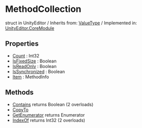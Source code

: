 # MethodCollection
struct in UnityEditor
 / Inherits from: <a href="https://docs.unity3d.com/6000.2/Documentation/ScriptReference/ValueType.html">ValueType</a> / Implemented in: <a href="https://docs.unity3d.com/6000.2/Documentation/ScriptReference/UnityEditor.CoreModule.html">UnityEditor.CoreModule</a>

## Properties
- <a href="https://docs.unity3d.com/6000.2/Documentation/ScriptReference/MethodCollection-Count.html">Count</a> : Int32
- <a href="https://docs.unity3d.com/6000.2/Documentation/ScriptReference/MethodCollection-IsFixedSize.html">IsFixedSize</a> : Boolean
- <a href="https://docs.unity3d.com/6000.2/Documentation/ScriptReference/MethodCollection-IsReadOnly.html">IsReadOnly</a> : Boolean
- <a href="https://docs.unity3d.com/6000.2/Documentation/ScriptReference/MethodCollection-IsSynchronized.html">IsSynchronized</a> : Boolean
- <a href="https://docs.unity3d.com/6000.2/Documentation/ScriptReference/MethodCollection-Item.html">Item</a> : MethodInfo

## Methods
- <a href="https://docs.unity3d.com/6000.2/Documentation/ScriptReference/MethodCollection.Contains.html">Contains</a> returns Boolean (2 overloads)
- <a href="https://docs.unity3d.com/6000.2/Documentation/ScriptReference/MethodCollection.CopyTo.html">CopyTo</a>
- <a href="https://docs.unity3d.com/6000.2/Documentation/ScriptReference/MethodCollection.GetEnumerator.html">GetEnumerator</a> returns Enumerator
- <a href="https://docs.unity3d.com/6000.2/Documentation/ScriptReference/MethodCollection.IndexOf.html">IndexOf</a> returns Int32 (2 overloads)
